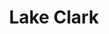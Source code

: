 ---
unit_code: "LACL"
unit_name: "Lake Clark NP & PRES"
unit_type: "National Park and Preserve"
nps_region: "Alaska"
scalerank: 4
note: "null"
name: "Lake Clark"
featureclass: "National Park Service"
geojson: >-
  {"type":"Feature","properties":{},"geometry":{"type":"Polygon","coordinates":[[[-152.32731119791666,60.905110677083336],[-152.32731119791666,60.905110677083336],[-152.20003255208334,60.905110677083336],[-152.20003255208334,60.861653645833336],[-152.2882080078125,60.861653645833336],[-152.37386067708334,60.861653645833336],[-152.37386067708334,60.818196614583336],[-152.43660481770834,60.818196614583336],[-152.53434244791666,60.818196614583336],[-152.62027994791666,60.818196614583336],[-152.6973876953125,60.818196614583336],[-152.6973876953125,60.774739583333336],[-152.59684244791666,60.774739583333336],[-152.51875813802084,60.774739583333336],[-152.43180338541666,60.774739583333336],[-152.43180338541666,60.70849609375],[-152.43180338541666,60.64599609375],[-152.43180338541666,60.55741373697917],[-152.51871744791666,60.55741373697917],[-152.51708984375,60.482177734375],[-152.51534016927084,60.40397135416667],[-152.513916015625,60.340087890625],[-152.48490397135416,60.335286458333336],[-152.48490397135416,60.315999348958336],[-152.4559326171875,60.30143229166667],[-152.41031901041666,60.30143229166667],[-152.41597493489584,60.2977294921875],[-152.4677734375,60.28226725260417],[-152.51261393229166,60.27457682291667],[-152.5345458984375,60.265706380208336],[-152.5963134765625,60.22843424479167],[-152.61612955729166,60.2242431640625],[-152.63399251302084,60.2298583984375],[-152.65185546875,60.238972981770836],[-152.6717529296875,60.245198567708336],[-152.8055419921875,60.235107421875],[-152.849853515625,60.245198567708336],[-152.84086100260416,60.25602213541667],[-152.824951171875,60.256591796875],[-152.80598958333334,60.25297037760417],[-152.78780110677084,60.25138346354167],[-152.78780110677084,60.258870442708336],[-152.8394775390625,60.268391927083336],[-152.86356608072916,60.26578776041667],[-152.89082845052084,60.25138346354167],[-152.8985595703125,60.275390625],[-152.8978271484375,60.295166015625],[-152.90559895833334,60.308553059895836],[-152.9385986328125,60.3134765625],[-153.01220703125,60.3134765625],[-153.0484619140625,60.30961100260417],[-153.0826416015625,60.29984537760417],[-153.10546875,60.28564453125],[-153.1036376953125,60.277099609375],[-153.08695475260416,60.27734375],[-153.06526692708334,60.28959147135417],[-153.0379638671875,60.2994384765625],[-152.99686686197916,60.30082194010417],[-152.95658365885416,60.29386393229167],[-152.93180338541666,60.2786865234375],[-152.92972819010416,60.270263671875],[-152.9334716796875,60.25309244791667],[-152.93180338541666,60.245198567708336],[-152.9227294921875,60.2371826171875],[-152.89737955729166,60.22733561197917],[-152.8626708984375,60.20768229166667],[-152.767333984375,60.19059244791667],[-152.74283854166666,60.1746826171875],[-152.7325439453125,60.17008463541667],[-152.72428385416666,60.1693115234375],[-152.70654296875,60.171223958333336],[-152.69844563802084,60.17008463541667],[-152.68302408854166,60.162841796875],[-152.6766357421875,60.15799967447917],[-152.681640625,60.155843098958336],[-152.686279296875,60.151611328125],[-152.6844482421875,60.14249674479167],[-152.67781575520834,60.13334147135417],[-152.66796875,60.12906901041667],[-152.65787760416666,60.1263427734375],[-152.59025065104166,60.09220377604167],[-152.57853190104166,60.0811767578125],[-152.57861328125,60.070149739583336],[-152.59798177083334,60.04264322916667],[-152.61092122395834,60.0333251953125],[-152.630126953125,60.03226725260417],[-152.630126953125,60.025472005208336],[-152.6263427734375,60.02421061197917],[-152.61710611979166,60.019287109375],[-152.664794921875,59.99466959635417],[-152.67793782552084,59.9844970703125],[-152.69010416666666,59.96695963541667],[-152.70458984375,59.9306640625],[-152.7188720703125,59.91556803385417],[-152.7379150390625,59.90836588541667],[-152.80826822916666,59.8963623046875],[-152.8311767578125,59.88736979166667],[-152.8428955078125,59.88419596354167],[-152.856689453125,59.882080078125],[-152.90543619791666,59.88623046875],[-152.9144287109375,59.885498046875],[-152.934814453125,59.879638671875],[-153.02115885416666,59.888916015625],[-153.0460205078125,59.886678059895836],[-153.0919189453125,59.87687174479167],[-153.229736328125,59.86844889322917],[-153.24332682291666,59.8624267578125],[-153.2568359375,59.852376302083336],[-153.28165690104166,59.852376302083336],[-153.30582682291666,59.852376302083336],[-153.34928385416666,59.88134765625],[-153.387939453125,59.88134765625],[-153.431396484375,59.9248046875],[-153.4410400390625,59.9151611328125],[-153.52311197916666,59.95377604166667],[-153.59073893229166,59.93448893229167],[-153.648681640625,59.939290364583336],[-153.7191162109375,59.97216796875],[-153.75972493489584,59.9586181640625],[-153.78873697916666,59.939290364583336],[-153.85148111979166,59.96341959635417],[-153.90946451822916,59.973103841145836],[-153.93359375,59.93448893229167],[-153.96736653645834,59.9151611328125],[-154.02970377604166,59.92435709635417],[-154.0977783203125,59.93448893229167],[-154.15568033854166,59.96826171875],[-154.2410888671875,59.9837646484375],[-154.3150634765625,59.99723307291667],[-154.35367838541666,59.96826171875],[-154.392333984375,59.948974609375],[-154.38264973958334,59.92960611979167],[-154.435791015625,59.905517578125],[-154.47440592447916,59.895833333333336],[-154.54606119791666,59.895833333333336],[-154.61930338541666,59.895833333333336],[-154.6434326171875,59.88614908854167],[-154.6434326171875,59.86686197916667],[-154.67240397135416,59.852376302083336],[-154.72550455729166,59.88134765625],[-154.80281575520834,59.895833333333336],[-154.80281575520834,59.91031901041667],[-154.85591634114584,59.9151611328125],[-154.85591634114584,59.948974609375],[-154.77864583333334,59.973103841145836],[-154.75447591145834,60.01652018229167],[-154.78828938802084,60.01652018229167],[-154.80281575520834,60.03104654947917],[-154.85591634114584,60.04069010416667],[-154.91866048177084,60.01652018229167],[-154.9476318359375,60.01652018229167],[-154.96211751302084,60.04069010416667],[-155.00557454427084,60.04069010416667],[-155.00557454427084,60.1131591796875],[-154.97664388020834,60.11796061197917],[-154.90157063802084,60.11796061197917],[-154.84138997395834,60.11796061197917],[-154.8076171875,60.14208984375],[-154.74483235677084,60.1566162109375],[-154.74483235677084,60.25797526041667],[-154.69173177083334,60.27250162760417],[-154.70137532552084,60.28214518229167],[-154.65791829427084,60.311116536458336],[-154.65791829427084,60.39599609375],[-154.65791829427084,60.475301106770836],[-154.54606119791666,60.475301106770836],[-154.45027669270834,60.475301106770836],[-154.45027669270834,60.55615234375],[-154.45027669270834,60.64432779947917],[-154.36246744791666,60.64432779947917],[-154.27640787760416,60.64432779947917],[-154.27640787760416,60.68505859375],[-154.27640787760416,60.73124186197917],[-154.36246744791666,60.73124186197917],[-154.45027669270834,60.73124186197917],[-154.45027669270834,60.818196614583336],[-154.50337727864584,60.818196614583336],[-154.50337727864584,60.911580403645836],[-154.50337727864584,60.992024739583336],[-154.40152994791666,60.992024739583336],[-154.32954915364584,60.992024739583336],[-154.32954915364584,61.078938802083336],[-154.22969563802084,61.078938802083336],[-154.14762369791666,61.078938802083336],[-154.08121744791666,61.078938802083336],[-153.97220865885416,61.078938802083336],[-153.97220865885416,61.13037109375],[-153.97220865885416,61.165852864583336],[-154.02530924479166,61.165852864583336],[-154.02530924479166,61.252766927083336],[-153.85469563802084,61.252766927083336],[-153.76090494791666,61.252766927083336],[-153.66316731770834,61.252766927083336],[-153.66316731770834,61.29056803385417],[-153.66316731770834,61.339680989583336],[-153.56559244791666,61.339680989583336],[-153.48551432291666,61.339680989583336],[-153.48502604166666,61.39208984375],[-153.4844970703125,61.45556640625],[-153.4844970703125,61.513509114583336],[-153.40157063802084,61.513509114583336],[-153.26094563802084,61.513509114583336],[-153.17106119791666,61.513509114583336],[-153.03043619791666,61.513509114583336],[-152.948486328125,61.513509114583336],[-152.948486328125,61.47489420572917],[-152.948486328125,61.40771484375],[-152.948486328125,61.34130859375],[-152.948486328125,61.23583984375],[-152.948486328125,61.165852864583336],[-152.90987141927084,61.165852864583336],[-152.90987141927084,61.10302734375],[-152.90987141927084,60.98974609375],[-152.90987141927084,60.905110677083336],[-152.83512369791666,60.905110677083336],[-152.72969563802084,60.905110677083336],[-152.64375813802084,60.905110677083336],[-152.5538330078125,60.905110677083336],[-152.43660481770834,60.905110677083336],[-152.32731119791666,60.905110677083336]]]}}
number: 55
title: "Lake Clark"
---